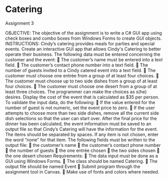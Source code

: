 # Catering
Assignment 3

OBJECTIVE:
The objective of the assignment is to write a C# GUI app using check boxes and
combo boxes from Windows Forms to create GUI objects.
INSTRUCTIONS:
Cindy’s catering provides meals for parties and special events. Create an
interactive GUI app that allows Cindy's Catering to better operate their business. The following data must be entered
concerning the customer and the event:
 The customer’s name must be entered into a text field.
 The customer’s contact phone number into a text field.
 The number of guests invited to a Cindy catered event into a text field.
 The customer must choose one entrée from a group of at least four choices.
 The customer must choose up to two side dishes from a group of at least four choices.
 The customer must choose one desert from a group of at least three choices.
The programmer can make the choices as s(he) desires.
Display the cost of the event that is calculated as $35 per person.
To validate the input data, do the following:
 If the value entered for the number of guest is not numeric, set the event price to zero.
 If the user attempts to choose more than two side dishes, remove all the current side dish selections so that the
user can start over.
After the final price for the dinner has been calculated, the event information must be saved to an output file so that
Cindy’s Catering will have the information for the event. The items should be separated by spaces. If any item is not
chosen, enter the word “none” for that item. The following fields must be written to the output file:
 the customer’s name
 the customer’s contact phone number
 the number of guests
 the one entrée chosen
 the two sides chosen
 the one desert chosen
Requirements:
 The data input must be done as a GUI using Windows Forms.
 The class should be named Catering.
 The output file should be named Event
 Submit program through the assignment tool in Canvas.
 Make use of fonts and colors where needed.
